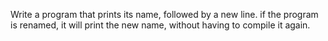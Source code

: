 Write a program that prints its name, followed by a new line.
if the program is renamed, it will print the new name, without having to compile it again.

